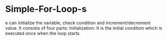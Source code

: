 # Simple-For-Loop-s
e can initialize the variable, check condition and increment/decrement value. It consists of four parts: Initialization: It is the initial condition which is executed once when the loop starts.
